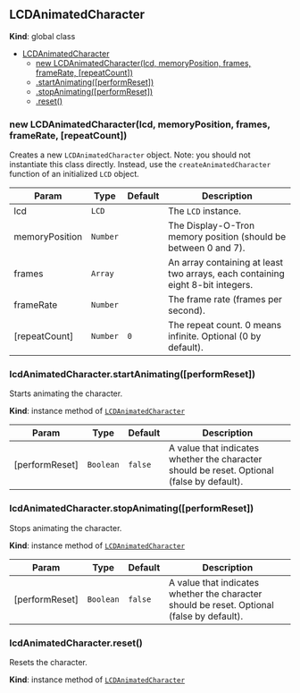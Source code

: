 <a name="LCDAnimatedCharacter"></a>
## LCDAnimatedCharacter
**Kind**: global class  

* [LCDAnimatedCharacter](#LCDAnimatedCharacter)
  * [new LCDAnimatedCharacter(lcd, memoryPosition, frames, frameRate, [repeatCount])](#new_LCDAnimatedCharacter_new)
  * [.startAnimating([performReset])](#LCDAnimatedCharacter+startAnimating)
  * [.stopAnimating([performReset])](#LCDAnimatedCharacter+stopAnimating)
  * [.reset()](#LCDAnimatedCharacter+reset)

<a name="new_LCDAnimatedCharacter_new"></a>
### new LCDAnimatedCharacter(lcd, memoryPosition, frames, frameRate, [repeatCount])
Creates a new `LCDAnimatedCharacter` object.
Note: you should not instantiate this class directly. Instead, use the `createAnimatedCharacter` function of an initialized `LCD` object.


| Param | Type | Default | Description |
| --- | --- | --- | --- |
| lcd | <code>LCD</code> |  | The `LCD` instance. |
| memoryPosition | <code>Number</code> |  | The Display-O-Tron memory position (should be between 0 and 7). |
| frames | <code>Array</code> |  | An array containing at least two arrays, each containing eight 8-bit integers. |
| frameRate | <code>Number</code> |  | The frame rate (frames per second). |
| [repeatCount] | <code>Number</code> | <code>0</code> | The repeat count. 0 means infinite. Optional (0 by default). |

<a name="LCDAnimatedCharacter+startAnimating"></a>
### lcdAnimatedCharacter.startAnimating([performReset])
Starts animating the character.

**Kind**: instance method of <code>[LCDAnimatedCharacter](#LCDAnimatedCharacter)</code>  

| Param | Type | Default | Description |
| --- | --- | --- | --- |
| [performReset] | <code>Boolean</code> | <code>false</code> | A value that indicates whether the character should be reset. Optional (false by default). |

<a name="LCDAnimatedCharacter+stopAnimating"></a>
### lcdAnimatedCharacter.stopAnimating([performReset])
Stops animating the character.

**Kind**: instance method of <code>[LCDAnimatedCharacter](#LCDAnimatedCharacter)</code>  

| Param | Type | Default | Description |
| --- | --- | --- | --- |
| [performReset] | <code>Boolean</code> | <code>false</code> | A value that indicates whether the character should be reset. Optional (false by default). |

<a name="LCDAnimatedCharacter+reset"></a>
### lcdAnimatedCharacter.reset()
Resets the character.

**Kind**: instance method of <code>[LCDAnimatedCharacter](#LCDAnimatedCharacter)</code>  
